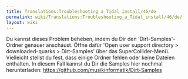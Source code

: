 ```yaml
---
title: Translations:Troubleshooting a Tidal install/46/de
permalink: wiki/Translations:Troubleshooting_a_Tidal_install/46/de/
layout: wiki
---
```


Du kannst dieses Problem beheben, indem du Dir den 'Dirt-Samples'-Ordner
genauer anschaust. Öffne dafür 'Open user support directory \>
downloaded-quarks \> Dirt-Samples' über das SuperCollider-Menü.
Vielleicht stellst du fest, dass einige Ordner fehlen oder keine Dateien
enthalten. In diesem Fall kannst du Dir die Samples hier nochmal
herunterladen: <https://github.com/musikinformatik/Dirt-Samples>
